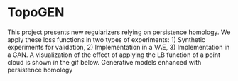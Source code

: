 # TopoGEN

This project presents new regularizers relying on persistence homology. We apply these loss functions in two types of experiments: 1) Synthetic experiments for validation, 2) Implementation in a VAE, 3) Implementation in a GAN. A visualization of the effect of applying the LB function of a point cloud is shown in the gif below. 
Generative models enhanced with persistence homology
